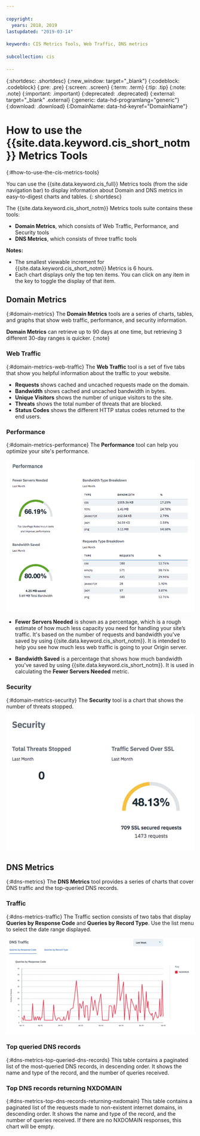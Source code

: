 ```yaml
---

copyright:
  years: 2018, 2019
lastupdated: "2019-03-14"

keywords: CIS Metrics Tools, Web Traffic, DNS metrics

subcollection: cis

---
```


{:shortdesc: .shortdesc}
{:new_window: target="_blank"}
{:codeblock: .codeblock}
{:pre: .pre}
{:screen: .screen}
{:term: .term}
{:tip: .tip}
{:note: .note}
{:important: .important}
{:deprecated: .deprecated}
{:external: target="_blank" .external}
{:generic: data-hd-programlang="generic"}
{:download: .download}
{:DomainName: data-hd-keyref="DomainName"}

# How to use the {{site.data.keyword.cis_short_notm}} Metrics Tools
{:#how-to-use-the-cis-metrics-tools}

You can use the {{site.data.keyword.cis_full}} Metrics tools (from the side navigation bar) to display information about Domain and DNS metrics in easy-to-digest charts and tables.
{: shortdesc}

The {{site.data.keyword.cis_short_notm}} Metrics tools suite contains these tools:
 * **Domain Metrics**, which consists of Web Traffic, Performance, and Security tools
 * **DNS Metrics**, which consists of three traffic tools

**Notes:**

 * The smallest viewable increment for {{site.data.keyword.cis_short_notm}} Metrics is 6 hours.
 * Each chart displays only the top ten items. You can click on any item in the key to toggle the display of that item.

## Domain Metrics
{:#domain-metrics}
The **Domain Metrics** tools are a series of charts, tables, and graphs that show web traffic, performance, and security information.

**Domain Metrics** can retrieve up to 90 days at one time, but retrieving 3 different 30-day ranges is quicker.
{:note}

### Web Traffic
{:#domain-metrics-web-traffic}
The **Web Traffic** tool is a set of five tabs that show you helpful information about the traffic to your website.
* **Requests** shows cached and uncached requests made on the domain.
* **Bandwidth** shows cached and uncached bandwidth in bytes.
* **Unique Visitors** shows the number of unique visitors to the site.
* **Threats** shows the total number of threats that are blocked.
* **Status Codes** shows the different HTTP status codes returned to the end users.


### Performance
{:#domain-metrics-performance}
The **Performance** tool can help you optimize your site's performance.


![Domain Performance Metrics image](images/domain-metrics-performance.png)

* **Fewer Servers Needed** is shown as a percentage, which is a rough estimate of how much less capacity you need for handling your site’s traffic. It's based on the number of requests and bandwidth you've saved by using {{site.data.keyword.cis_short_notm}}. It is intended to help you see how much less web traffic is going to your Origin server.

* **Bandwidth Saved** is a percentage that shows how much bandwidth you've saved by using {{site.data.keyword.cis_short_notm}}. It is used in calculating the **Fewer Servers Needed** metric.

### Security
{:#domain-metrics-security}
The **Security** tool is a chart that shows the number of threats stopped.

![Domain Security Metrics image](images/domain-metrics-security.png)

## DNS Metrics
{:#dns-metrics}
The **DNS Metrics** tool provides a series of charts that cover DNS traffic and the top-queried DNS records.

### Traffic
{:#dns-metrics-traffic}
The Traffic section consists of two tabs that display **Queries by Response Code** and **Queries by Record Type**. Use the list menu to select the date range displayed.

![DNS Traffic image](images/dns-metrics-traffic.png)

### Top queried DNS records
{:#dns-metrics-top-queried-dns-records}
This table contains a paginated list of the most-queried DNS records, in descending order. It shows the name and type of the record, and the number of queries received.

### Top DNS records returning NXDOMAIN
{:#dns-metrics-top-dns-records-returning-nxdomain}
This table contains a paginated list of the requests made to non-existent internet domains, in descending order. It shows the name and type of the record, and the number of queries received. If there are no NXDOMAIN responses, this chart will be empty.
